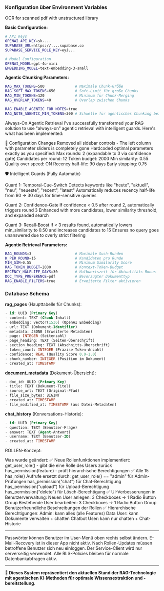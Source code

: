 
### **Konfiguration über Environment Variables**

OCR for scanned pdf with unstructured library

**Basic Configuration:**
```bash
# API Keys
OPENAI_API_KEY=sk-...
SUPABASE_URL=https://....supabase.co
SUPABASE_SERVICE_ROLE_KEY=eyJ...

# Model Configuration  
OPENAI_MODEL=gpt-4o-mini
EMBEDDING_MODEL=text-embedding-3-small
```

**Agentic Chunking Parameters:**
```bash
RAG_MAX_TOKENS=500              # Maximale Chunk-Größe
RAG_SOFT_MAX_TOKENS=650         # Soft-Limit für große Chunks
RAG_MIN_TOKENS=120              # Minimum für Chunk-Merging
RAG_OVERLAP_TOKENS=40           # Overlap zwischen Chunks

RAG_ENABLE_AGENTIC_FOR_NOTES=true
RAG_NOTE_AGENTIC_MIN_TOKENS=300 # Schwelle für agentisches Chunking bei Notizen
```

Always-On Agentic Retrieval
I've successfully transformed your RAG solution to use "always-on" agentic retrieval with intelligent guards. Here's what has been implemented:

🔧 Configuration Changes
Removed all sidebar controls - The left column with parameter sliders is completely gone
Hardcoded optimal parameters exactly as you specified:
Max rounds: 2 (expandable to 3 via confidence gate)
Candidates per round: 12
Token budget: 2000
Min similarity: 0.55
Quality over speed: ON
Recency half-life: 90 days
Early stopping: 0.75

🛡️ Intelligent Guards (Fully Automatic)

Guard 1: Temporal-Cue-Switch
Detects keywords like "heute", "aktuell", "neu", "neueste", "recent", "latest"
Automatically reduces recency half-life from 90 → 30 days for time-sensitive queries

Guard 2: Confidence-Gate
If confidence < 0.5 after round 2, automatically triggers round 3
Enhanced with more candidates, lower similarity threshold, and expanded search

Guard 3: Recall-Boost
If < 3 results found, automatically lowers min_similarity to 0.50 and increases candidates to 15
Ensures no query goes unanswered due to overly strict filtering


**Agentic Retrieval Parameters:**
```bash
RAG_ROUNDS=3                    # Maximale Such-Runden
K_PER_ROUND=15                  # Kandidaten pro Runde
MIN_SIM=0.55                    # Minimum Similarity Score
RAG_TOKEN_BUDGET=2000           # Kontext-Token-Budget
RECENCY_HALFLIFE_DAYS=30        # Halbwertszeit für Aktualitäts-Bonus
DOC_TYPE_PREFERENCE=pdf         # Bevorzugter Dokumenttyp
RAG_ENABLE_FILTERS=true         # Erweiterte Filter aktivieren
```

### **Database Schema**

**rag_pages** (Haupttabelle für Chunks):
```sql
- id: UUID (Primary Key)
- content: TEXT (Chunk-Inhalt)
- embedding: vector(1536) (OpenAI Embedding)
- url: TEXT (Dokument-Identifier)
- metadata: JSONB (Erweiterte Metadaten)
- page: INTEGER (Seitenzahl)
- page_heading: TEXT (Seiten-Überschrift)
- section_heading: TEXT (Abschnitts-Überschrift)  
- token_count: INTEGER (Präzise Token-Anzahl)
- confidence: REAL (Quality Score 0.0-1.0)
- chunk_number: INTEGER (Position im Dokument)
- created_at: TIMESTAMP
```

**document_metadata** (Dokument-Übersicht):
```sql
- doc_id: UUID (Primary Key)
- title: TEXT (Dokument-Titel)
- source_url: TEXT (Original-Pfad)
- file_size_bytes: BIGINT
- created_at: TIMESTAMP
- file_modified_at: TIMESTAMP (aus Datei-Metadaten)
```

**chat_history** (Konversations-Historie):
```sql
- id: UUID (Primary Key)  
- question: TEXT (Benutzer-Frage)
- answer: TEXT (Agent-Antwort)
- username: TEXT (Benutzer-ID)
- created_at: TIMESTAMP
```

ROLLEN-Konzept:

Was wurde geändert:
✅ Neue Rollenfunktionen implementiert:
get_user_role() - gibt die eine Rolle des Users zurück
has_permission(feature) - prüft hierarchische Berechtigungen
✅ Alle 15 has_role() Aufrufe ersetzt durch:
get_user_role() == "admin" für Admin-Prüfungen
has_permission("chat") für Chat-Berechtigung
has_permission("upload") für Upload-Berechtigung
has_permission("delete") für Lösch-Berechtigung
✅ UI-Verbesserungen in Benutzerverwaltung:
Neuen User anlegen: 3 Checkboxes → 1 Radio Button Group
Bestehende User bearbeiten: 3 Checkboxes → 1 Radio Button Group
Benutzerfreundliche Beschreibungen der Rollen
✅ Hierarchische Berechtigungen:
Admin: kann alles (alle Features)
Data User: kann Dokumente verwalten + chatten
Chatbot User: kann nur chatten + Chat-Historie

---

Passwörter können Benutzer im User-Menü oben rechts selbst ändern.
E-Mail-Recovery ist in dieser App nicht aktiv.
Nach Rollen-Updates müssen betroffene Benutzer sich neu einloggen.
Der Service-Client wird nur serverseitig verwendet.
Alle RLS-Policies bleiben für normale Datenbankabfragen aktiv.

---

**🚀 Dieses System repräsentiert den aktuellen Stand der RAG-Technologie mit agentischen KI-Methoden für optimale Wissensextraktion und -bereitstellung.**